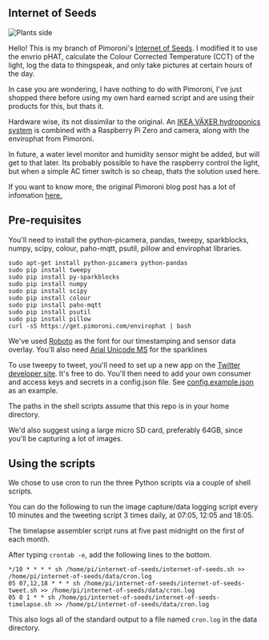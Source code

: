 ## Internet of Seeds

![Plants side](plants_side.jpg)

Hello! This is my branch of Pimoroni's [Internet of Seeds](http://blog.pimoroni.com/the-internet-of-seeds/). I modified it to use the envrio pHAT, calculate the Colour Corrected Temperature (CCT) of the light, log the data to thingspeak, and only take pictures at certain hours of the day.

In case you are wondering, I have nothing to do with Pimoroni, I've just shopped there before using my own hard earned script and are using their products for this, but thats it. 

Hardware wise, its not dissimilar to the original. An [IKEA VÄXER hydroponics system](http://www.ikea.com/gb/en/catalog/products/S29158684/) is combined with a Raspberry Pi Zero and camera, along with the envirophat from Pimoroni.

In future, a water level monitor and humidity sensor might be added, but will get to that later. Its probably possible to have the raspberry control the light, but when a simple AC timer switch is so cheap, thats the solution used here.

If you want to know more, the original Pimoroni blog post has a lot of infomation [here.](http://blog.pimoroni.com/the-internet-of-seeds/)

## Pre-requisites

You'll need to install the python-picamera, pandas, tweepy, sparkblocks, numpy, scipy, colour, paho-mqtt, psutil, pillow and envirophat libraries.

```
sudo apt-get install python-picamera python-pandas
sudo pip install tweepy
sudo pip install py-sparkblocks
sudo pip install numpy
sudo pip install scipy
sudo pip install colour
sudo pip install paho-mqtt
sudo pip install psutil 
sudo pip install pillow
curl -sS https://get.pimoroni.com/envirophat | bash
```

We've used [Roboto](https://www.fontsquirrel.com/fonts/roboto) as the font for our 
timestamping and sensor data overlay. You'll also
need [Arial Unicode MS](http://www.myfontfree.com/arial-unicode-ms-myfontfreecom126f36926.htm)
for the sparklines

To use tweepy to tweet, you'll need to set up a new app on the
[Twitter developer site](https://dev.twitter.com/). It's free to do. You'll
then need to add your own consumer and access keys and secrets in a config.json 
file. See [config.example.json](config.example.json) as an example.

The paths in the shell scripts assume that this repo is in your home directory.

We'd also suggest using a large micro SD card, preferably 64GB, since you'll
be capturing a lot of images.

## Using the scripts

We chose to use cron to run the three Python scripts via a couple of shell
scripts.

You can do the following to run the image capture/data logging script every 10
minutes and the tweeting script 3 times daily, at 07:05, 12:05 and 18:05.

The timelapse assembler script runs at five past midnight on the first of each month.

After typing `crontab -e`, add the following lines to the bottom.

```
*/10 * * * * sh /home/pi/internet-of-seeds/internet-of-seeds.sh >> /home/pi/internet-of-seeds/data/cron.log
05 07,12,18 * * * sh /home/pi/internet-of-seeds/internet-of-seeds-tweet.sh >> /home/pi/internet-of-seeds/data/cron.log
05 0 1 * * sh /home/pi/internet-of-seeds/internet-of-seeds-timelapse.sh >> /home/pi/internet-of-seeds/data/cron.log
```

This also logs all of the standard output to a file named `cron.log` in the
data directory.
